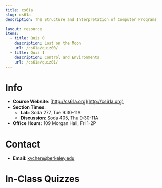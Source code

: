 ```yaml
---
title: cs61a
slug: cs61a
description: The Structure and Interpretation of Computer Programs

layout: resource
items:
  - title: Quiz 0
    description: Lost on the Moon
    url: /cs61a/quiz00/
  - title: Quiz 1
    description: Control and Environments
    url: /cs61a/quiz01/
---
```


# Info

* **Course Website**: [http://cs61a.org](http://cs61a.org)
* **Section Times**:
  * **Lab**: Soda 277, Tue 9:30-11A
  * **Discussion**: Soda 405, Thu 9:30-11A
* **Office Hours**: 109 Morgan Hall, Fri 1-2P


# Contact

* **Email**: [kvchen@berkeley.edu](mailto:kvchen@berkeley.edu)


# In-Class Quizzes
